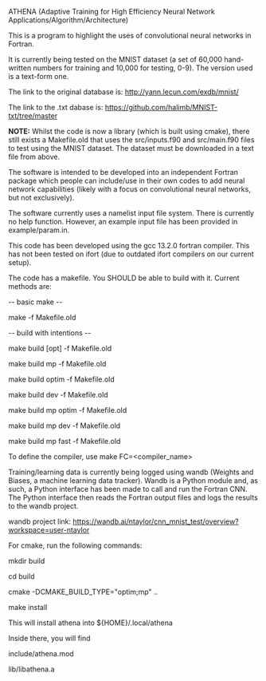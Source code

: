 ATHENA (Adaptive Training for High Efficiency Neural Network Applications/Algorithm/Architecture)

This is a program to highlight the uses of convolutional neural networks in Fortran.

It is currently being tested on the MNIST dataset (a set of 60,000 hand-written numbers for training and 10,000 for testing, 0-9). The version used is a text-form one.

The link to the original database is: http://yann.lecun.com/exdb/mnist/

The link to the .txt dabase is: https://github.com/halimb/MNIST-txt/tree/master

**NOTE:** Whilst the code is now a library (which is built using cmake), there still exists a Makefile.old that uses the src/inputs.f90 and src/main.f90 files to test using the MNIST dataset. The dataset must be downloaded in a text file from above.

The software is intended to be developed into an independent Fortran package which people can include/use in their own codes to add neural network capabilities (likely with a focus on convolutional neural networks, but not exclusively).

The software currently uses a namelist input file system. There is currently no help function. However, an example input file has been provided in example/param.in.

This code has been developed using the gcc 13.2.0 fortran compiler. This has not been tested on ifort (due to outdated ifort compilers on our current setup).

The code has a makefile. You SHOULD be able to build with it. Current methods are:

-- basic make --

make -f Makefile.old

-- build with intentions --

make build <opt> [opt] -f Makefile.old

make build mp -f Makefile.old

make build optim -f Makefile.old

make build dev -f Makefile.old

make build mp optim -f Makefile.old

make build mp dev -f Makefile.old

make build mp fast -f Makefile.old


To define the compiler, use make FC=<compiler_name>


Training/learning data is currently being logged using wandb (Weights and Biases, a machine learning data tracker). Wandb is a Python module and, as such, a Python interface has been made to call and run the Fortran CNN. The Python interface then reads the Fortran output files and logs the results to the wandb project.

wandb project link: https://wandb.ai/ntaylor/cnn_mnist_test/overview?workspace=user-ntaylor


For cmake, run the following commands:

mkdir build

cd build

cmake -DCMAKE_BUILD_TYPE="optim;mp" ..

make install


This will install athena into ${HOME}/.local/athena

Inside there, you will find

include/athena.mod

lib/libathena.a
